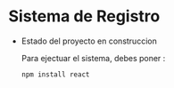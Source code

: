 <h1> Sistema de Registro</h1>

- Estado del proyecto en construccion

  Para ejectuar el sistema, debes poner :
  
  ```npm install react```
